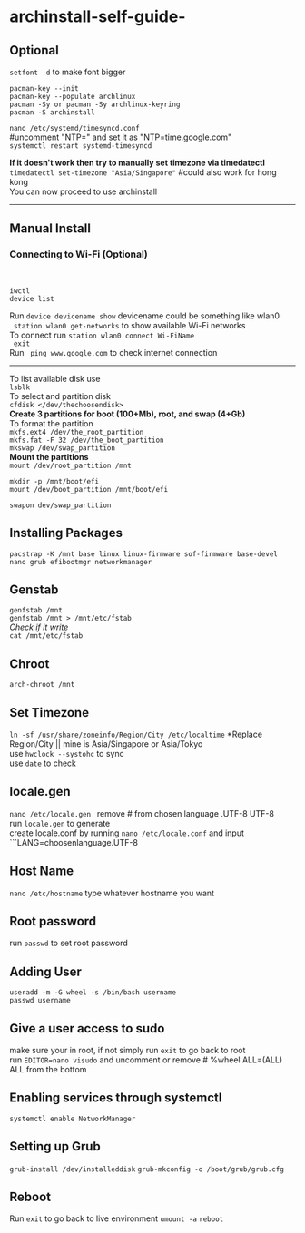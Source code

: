 # archinstall-self-guide-

## Optional
```setfont -d``` to make font bigger

```pacman-key --init```
<br>
```pacman-key --populate archlinux```
<br>
```pacman -Sy or pacman -Sy archlinux-keyring```
<br>
```pacman -S archinstall```
<br>

```nano /etc/systemd/timesyncd.conf```
<br>
#uncomment "NTP=" and set it as "NTP=time.google.com"
<br>
```systemctl restart systemd-timesyncd```
<br>


__If it doesn't work then try to manually set timezone via timedatectl__
<br>
``` timedatectl set-timezone "Asia/Singapore" ``` #could also work for hong kong
<br>
You can now proceed to use archinstall


---
## Manual Install

### Connecting to Wi-Fi (Optional)
<br>

```
iwctl
device list
```

Run ```device devicename show``` devicename could be something like wlan0 <br>
``` station wlan0 get-networks``` to show available Wi-Fi networks <br>
To connect run ```station wlan0 connect Wi-FiName``` <br>
``` exit``` <br>
Run ``` ping www.google.com``` to check internet connection

---

To list available disk use <br>
```lsblk```
<br>
To select and partition disk <br>
```cfdisk </dev/thechoosendisk> ```
<br>
**Create 3 partitions for boot (100+Mb), root, and swap (4+Gb)**
<br>
To format the partition <br>
```mkfs.ext4 /dev/the_root_partition``` <br>
```mkfs.fat -F 32 /dev/the_boot_partition``` <br>
```mkswap /dev/swap_partition```<br>
**Mount the partitions** <br>
```mount /dev/root_partition /mnt ```
```
mkdir -p /mnt/boot/efi
mount /dev/boot_partition /mnt/boot/efi
```
```swapon dev/swap_partition ```

## Installing Packages
``` pacstrap -K /mnt base linux linux-firmware sof-firmware base-devel nano grub efibootmgr networkmanager ```
<br>
## Genstab

```genfstab /mnt``` <br>
```genfstab /mnt > /mnt/etc/fstab``` <br>
*Check if it write* <br>
```cat /mnt/etc/fstab``` <br>

## Chroot

```arch-chroot /mnt ``` <br>

## Set Timezone
``` ln -sf /usr/share/zoneinfo/Region/City /etc/localtime ``` *Replace Region/City || mine is Asia/Singapore or Asia/Tokyo <br>
use ```hwclock --systohc``` to sync <br>
use ```date``` to check

## locale.gen
```nano /etc/locale.gen ``` remove # from chosen language .UTF-8 UTF-8 <br>
run ```locale.gen``` to generate <br>
create locale.conf by running ```nano /etc/locale.conf``` and input ```LANG=choosenlanguage.UTF-8 <br>

## Host Name
```nano /etc/hostname``` type whatever hostname you want 

## Root password
run ```passwd``` to set root password

## Adding User

```
useradd -m -G wheel -s /bin/bash username
passwd username
```

## Give a user access to sudo
make sure your in root, if not simply run ```exit``` to go back to root <br>
run ```EDITOR=nano visudo``` and uncomment or remove # %wheel ALL=(ALL) ALL from the bottom

## Enabling services through systemctl
```systemctl enable NetworkManager```

## Setting up Grub
```grub-install /dev/installeddisk```
```grub-mkconfig -o /boot/grub/grub.cfg```

## Reboot
Run ```exit``` to go back to live environment
```umount -a```
```reboot```
